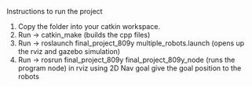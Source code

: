 Instructions to run the project

1. Copy the folder  into your catkin workspace.
2. Run -> catkin_make (builds the cpp files)
3. Run -> roslaunch final_project_809y multiple_robots.launch (opens up the rviz and gazebo simulation)
4. Run -> rosrun final_project_809y final_project_809y_node (runs the program node)
in rviz using  2D Nav goal give the goal position to the robots
